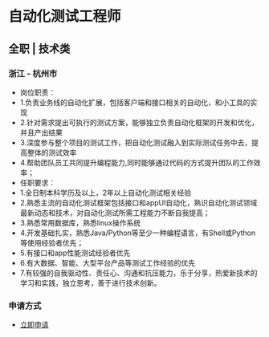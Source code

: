 
# 自动化测试工程师
## 全职  |  技术类
### 浙江 - 杭州市

- 岗位职责：
- 1.负责业务线的自动化扩展，包括客户端和接口相关的自动化，和小工具的实现
- 2.针对需求提出可执行的测试方案，能够独立负责自动化框架的开发和优化，并且产出结果
- 3.深度参与整个项目的测试工作，把自动化测试融入到实际测试任务中去，提高整体的测试效率
- 4.帮助团队员工共同提升编程能力,同时能够通过代码的方式提升团队的工作效率；
- 任职要求：
- 1.全日制本科学历及以上，2年以上自动化测试相关经验
- 2.熟悉主流的自动化测试框架包括接口和appUI自动化，熟识自动化测试领域最新动态和技术，对自动化测试所需工程能力不断自我提高；
- 3.熟悉常用数据库，熟悉linux操作系统
- 4.开发基础扎实，熟悉Java/Python等至少一种编程语言，有Shell或Python等使用经验者优先；
- 5.有接口和app性能测试经验者优先
- 6.有大数据、智能、大型平台产品等测试工作经验的优先
- 7.有较强的自我驱动性、责任心、沟通和抗压能力，乐于分享，热爱新技术的学习和实践，独立思考，善于进行技术创新。
### 申请方式
- <a href="mailto:hr@tuya.com" title=yourName-自动化测试工程师>立即申请</a>